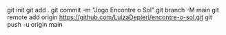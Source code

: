 git init
git add .
git commit -m "Jogo Encontre o Sol"
git branch -M main
git remote add origin https://github.com/LuizaDepieri/encontre-o-sol.git
git push -u origin main
